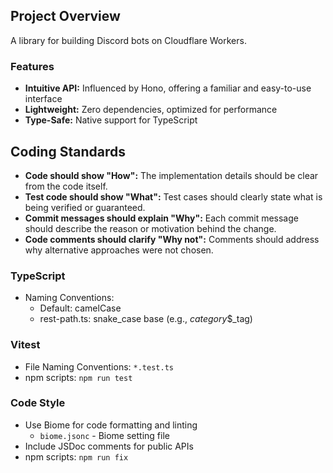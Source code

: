 ## Project Overview
A library for building Discord bots on Cloudflare Workers.

### Features
- **Intuitive API:** Influenced by Hono, offering a familiar and easy-to-use interface
- **Lightweight:** Zero dependencies, optimized for performance
- **Type-Safe:** Native support for TypeScript

## Coding Standards

- **Code should show "How":** The implementation details should be clear from the code itself.
- **Test code should show "What":** Test cases should clearly state what is being verified or guaranteed.
- **Commit messages should explain "Why":** Each commit message should describe the reason or motivation behind the change.
- **Code comments should clarify "Why not":** Comments should address why alternative approaches were not chosen.

### TypeScript

- Naming Conventions:
  - Default: camelCase
  - rest-path.ts: snake_case base (e.g., _category_$_tag)

### Vitest

- File Naming Conventions: `*.test.ts`
- npm scripts: `npm run test`

### Code Style
- Use Biome for code formatting and linting
  - `biome.jsonc` - Biome setting file
- Include JSDoc comments for public APIs
- npm scripts: `npm run fix`
